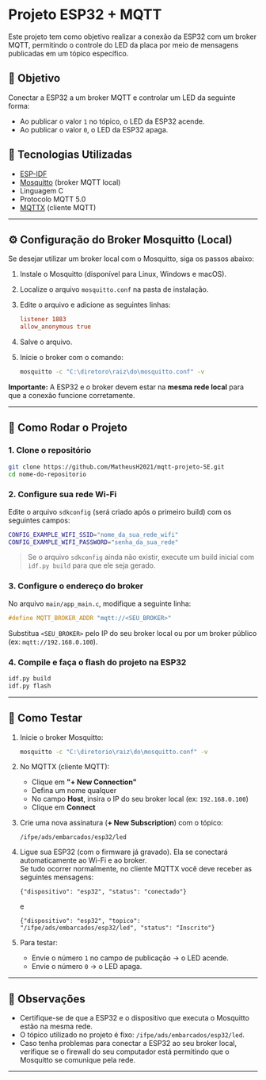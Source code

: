 # Projeto ESP32 + MQTT

Este projeto tem como objetivo realizar a conexão da ESP32 com um broker MQTT, permitindo o controle do LED da placa por meio de mensagens publicadas em um tópico específico.

## 🎯 Objetivo

Conectar a ESP32 a um broker MQTT e controlar um LED da seguinte forma:

- Ao publicar o valor `1` no tópico, o LED da ESP32 acende.
- Ao publicar o valor `0`, o LED da ESP32 apaga.

## 🧰 Tecnologias Utilizadas

- [ESP-IDF](https://docs.espressif.com/projects/esp-idf/en/latest/)
- [Mosquitto](https://mosquitto.org/) (broker MQTT local)
- Linguagem C
- Protocolo MQTT 5.0
- [MQTTX](https://mqttx.app/) (cliente MQTT)

---

## ⚙️ Configuração do Broker Mosquitto (Local)

Se desejar utilizar um broker local com o Mosquitto, siga os passos abaixo:

1. Instale o Mosquitto (disponível para Linux, Windows e macOS).
2. Localize o arquivo `mosquitto.conf` na pasta de instalação.
3. Edite o arquivo e adicione as seguintes linhas:

   ```conf
   listener 1883
   allow_anonymous true
   ```

4. Salve o arquivo.
5. Inicie o broker com o comando:

   ```bash
   mosquitto -c "C:\diretoro\raiz\do\mosquitto.conf" -v
   ```

**Importante:** A ESP32 e o broker devem estar na **mesma rede local** para que a conexão funcione corretamente.

---

## 🚀 Como Rodar o Projeto

### 1. Clone o repositório

```bash
git clone https://github.com/MatheusH2021/mqtt-projeto-SE.git
cd nome-do-repositorio
```

### 2. Configure sua rede Wi-Fi

Edite o arquivo `sdkconfig` (será criado após o primeiro build) com os seguintes campos:

```bash
CONFIG_EXAMPLE_WIFI_SSID="nome_da_sua_rede_wifi"
CONFIG_EXAMPLE_WIFI_PASSWORD="senha_da_sua_rede"
```

> Se o arquivo `sdkconfig` ainda não existir, execute um build inicial com `idf.py build` para que ele seja gerado.

### 3. Configure o endereço do broker

No arquivo `main/app_main.c`, modifique a seguinte linha:

```c
#define MQTT_BROKER_ADDR "mqtt://<SEU_BROKER>"
```

Substitua `<SEU_BROKER>` pelo IP do seu broker local ou por um broker público (ex: `mqtt://192.168.0.100`).

### 4. Compile e faça o flash do projeto na ESP32

```bash
idf.py build
idf.py flash
```

---

## 🧪 Como Testar

1. Inicie o broker Mosquitto:

   ```bash
   mosquitto -c "C:\diretorio\raiz\do\mosquitto.conf" -v
   ```

2. No MQTTX (cliente MQTT):

   - Clique em **"+ New Connection"**
   - Defina um nome qualquer
   - No campo **Host**, insira o IP do seu broker local (ex: `192.168.0.100`)
   - Clique em **Connect**

3. Crie uma nova assinatura (**+ New Subscription**) com o tópico:

   ```
   /ifpe/ads/embarcados/esp32/led
   ```

4. Ligue sua ESP32 (com o firmware já gravado). Ela se conectará automaticamente ao Wi-Fi e ao broker.  
   Se tudo ocorrer normalmente, no cliente MQTTX você deve receber as seguintes mensagens:

   ```
   {"dispositivo": "esp32", "status": "conectado"}
   ```

   e

   ```
   {"dispositivo": "esp32", "topico": "/ifpe/ads/embarcados/esp32/led", "status": "Inscrito"}
   ```

5. Para testar:

   - Envie o número `1` no campo de publicação → o LED acende.
   - Envie o número `0` → o LED apaga.

---

## 📝 Observações

- Certifique-se de que a ESP32 e o dispositivo que executa o Mosquitto estão na mesma rede.
- O tópico utilizado no projeto é fixo: `/ifpe/ads/embarcados/esp32/led`.
- Caso tenha problemas para conectar a ESP32 ao seu broker local, verifique se o firewall do seu computador está permitindo que o Mosquitto se comunique pela rede.

---
